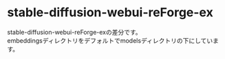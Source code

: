 # stable-diffusion-webui-reForge-ex
stable-diffusion-webui-reForge-exの差分です。  
embeddingsディレクトリをデフォルトでmodelsディレクトリの下にしています。
